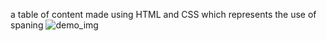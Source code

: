 a table of content made using HTML and CSS which represents the use of spaning
![demo_img](https://github.com/vishalforwork/table/assets/131588842/41fd129c-3407-4267-a2b1-830c2f6c4bef)
